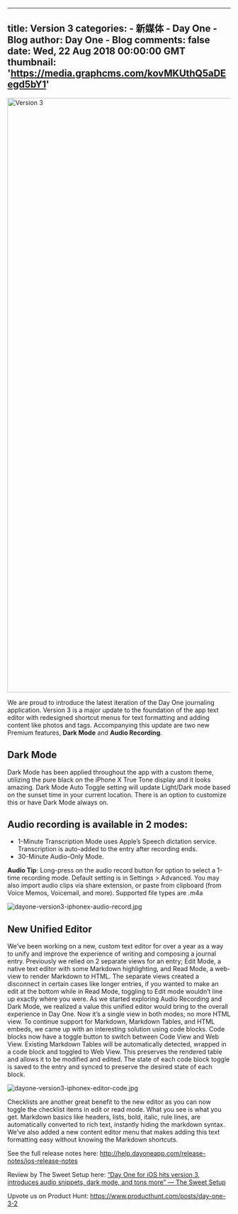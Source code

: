 
---
title: Version 3
categories: 
    - 新媒体
    - Day One - Blog
author: Day One - Blog
comments: false
date: Wed, 22 Aug 2018 00:00:00 GMT
thumbnail: 'https://media.graphcms.com/kovMKUthQ5aDEegd5bY1'
---

<div>   
<img alt="Version 3" width="1994" height="1340" src="https://media.graphcms.com/kovMKUthQ5aDEegd5bY1" referrerpolicy="no-referrer"><p>We are proud to introduce the latest iteration of the Day One journaling application. Version 3 is a major update to the foundation of the app text editor with redesigned shortcut menus for text formatting and adding content like photos and tags. Accompanying this update are two new Premium features, <strong>Dark Mode</strong> and <strong>Audio Recording</strong>.</p><h2>Dark Mode</h2><p>Dark Mode has been applied throughout the app with a custom theme, utilizing the pure black on the iPhone X True Tone display and it looks amazing. Dark Mode Auto Toggle setting will update Light/Dark mode based on the sunset time in your current location. There is an option to customize this or have Dark Mode always on.</p><h2>Audio recording is available in 2 modes:</h2><ul><li>1-Minute Transcription Mode uses Apple’s Speech dictation service. Transcription is auto-added to the entry after recording ends.</li><li>30-Minute Audio-Only Mode.</li></ul><p><strong>Audio Tip</strong>: Long-press on the audio record button for option to select a 1-time recording mode. Default setting is in Settings > Advanced. You may also import audio clips via share extension, or paste from clipboard (from Voice Memos, Voicemail, and more). Supported file types are .m4a</p><p><img alt="dayone-version3-iphonex-audio-record.jpg" src="https://media.graphcms.com/C8VMrGTySA2o0k1UI6i3" referrerpolicy="no-referrer"></p><h2>New Unified Editor</h2><p>We’ve been working on a new, custom text editor for over a year as a way to unify and improve the experience of writing and composing a journal entry. Previously we relied on 2 separate views for an entry; Edit Mode, a native text editor with some Markdown highlighting, and Read Mode, a web-view to render Markdown to HTML. The separate views created a disconnect in certain cases like longer entries, if you wanted to make an edit at the bottom while in Read Mode, toggling to Edit mode wouldn’t line up exactly where you were. As we started exploring Audio Recording and Dark Mode, we realized a value this unified editor would bring to the overall experience in Day One. Now it’s a single view in both modes; no more HTML view. To continue support for Markdown, Markdown Tables, and HTML embeds, we came up with an interesting solution using code blocks. Code blocks now have a toggle button to switch between Code View and Web View. Existing Markdown Tables will be automatically detected, wrapped in a code block and toggled to Web View. This preserves the rendered table and allows it to be modified and edited. The state of each code block toggle is saved to the entry and synced to preserve the desired state of each block.</p><p><img alt="dayone-version3-iphonex-editor-code.jpg" src="https://media.graphcms.com/4j05SRh2RhStg7vTRKbK" referrerpolicy="no-referrer"></p><p>Checklists are another great benefit to the new editor as you can now toggle the checklist items in edit or read mode. What you see is what you get. Markdown basics like headers, lists, bold, italic, rule lines, are automatically converted to rich text, instantly hiding the markdown syntax. We’ve also added a new content editor menu that makes adding this text formatting easy without knowing the Markdown shortcuts.</p><p>See the full release notes here: <a href="http://help.dayoneapp.com/release-notes/ios-release-notes">http://help.dayoneapp.com/release-notes/ios-release-notes</a></p><p>Review by The Sweet Setup here: <a href="https://thesweetsetup.com/day-one-for-ios-hits-version-3-introduces-audio-snippets-dark-mode-and-tons-more/embed/#?secret=jTDYiwTbpC">“Day One for iOS hits version 3, introduces audio snippets, dark mode, and tons more” — The Sweet Setup</a></p><p>Upvote us on Product Hunt: <a href="https://www.producthunt.com/posts/day-one-3-2">https://www.producthunt.com/posts/day-one-3-2</a></p>  
</div>
            